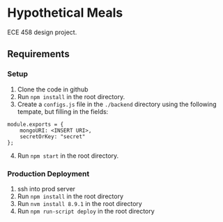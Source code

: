 # Hypothetical Meals
ECE 458 design project.

## Requirements

### Setup
1. Clone the code in github
2. Run `npm install` in the root directory.
3. Create a `configs.js` file in the `./backend` directory using the following tempate, but filling in the fields:
```
module.exports = {
    mongoURI: <INSERT URI>,
    secretOrKey: "secret"
};
```
4. Run `npm start` in the root directory.

### Production Deployment
1. ssh into prod server
2. Run `npm install` in the root directory
3. Run `nvm install 8.9.1` in the root directory
4. Run `npm run-script deploy` in the root directory
